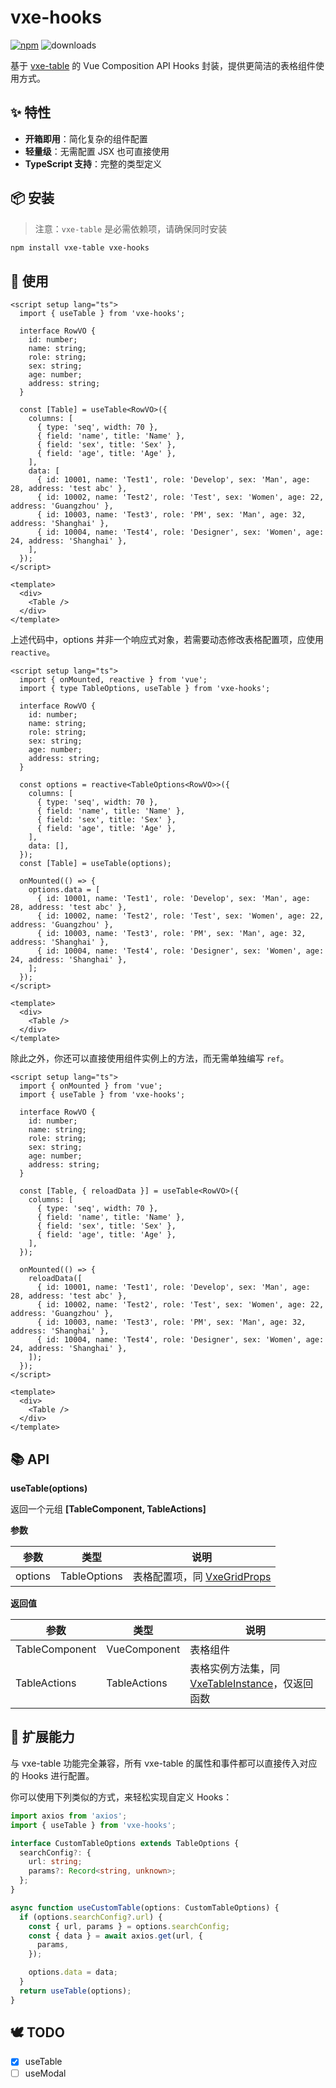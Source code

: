 # vxe-hooks

[![npm](https://img.shields.io/npm/v/vxe-hooks?style=flat-square&logo=npm&logoColor=CB3837&labelColor=FAFAFA)](https://www.npmjs.com/package/vxe-hooks)
![downloads](https://img.shields.io/npm/dt/vxe-hooks?style=flat-square&logo=tinder&logoColor=FF8C00&labelColor=FAFAFA)

基于 [vxe-table](https://github.com/x-extends/vxe-table) 的 Vue Composition API Hooks 封装，提供更简洁的表格组件使用方式。

## ✨ 特性

- **开箱即用**：简化复杂的组件配置
- **轻量级**：无需配置 JSX 也可直接使用
- **TypeScript 支持**：完整的类型定义

## 📦 安装

> 注意：`vxe-table` 是必需依赖项，请确保同时安装

```bash
npm install vxe-table vxe-hooks
```

## 🔨 使用

```vue
<script setup lang="ts">
  import { useTable } from 'vxe-hooks';

  interface RowVO {
    id: number;
    name: string;
    role: string;
    sex: string;
    age: number;
    address: string;
  }

  const [Table] = useTable<RowVO>({
    columns: [
      { type: 'seq', width: 70 },
      { field: 'name', title: 'Name' },
      { field: 'sex', title: 'Sex' },
      { field: 'age', title: 'Age' },
    ],
    data: [
      { id: 10001, name: 'Test1', role: 'Develop', sex: 'Man', age: 28, address: 'test abc' },
      { id: 10002, name: 'Test2', role: 'Test', sex: 'Women', age: 22, address: 'Guangzhou' },
      { id: 10003, name: 'Test3', role: 'PM', sex: 'Man', age: 32, address: 'Shanghai' },
      { id: 10004, name: 'Test4', role: 'Designer', sex: 'Women', age: 24, address: 'Shanghai' },
    ],
  });
</script>

<template>
  <div>
    <Table />
  </div>
</template>
```

上述代码中，options 并非一个响应式对象，若需要动态修改表格配置项，应使用 `reactive`。

```vue
<script setup lang="ts">
  import { onMounted, reactive } from 'vue';
  import { type TableOptions, useTable } from 'vxe-hooks';

  interface RowVO {
    id: number;
    name: string;
    role: string;
    sex: string;
    age: number;
    address: string;
  }

  const options = reactive<TableOptions<RowVO>>({
    columns: [
      { type: 'seq', width: 70 },
      { field: 'name', title: 'Name' },
      { field: 'sex', title: 'Sex' },
      { field: 'age', title: 'Age' },
    ],
    data: [],
  });
  const [Table] = useTable(options);

  onMounted(() => {
    options.data = [
      { id: 10001, name: 'Test1', role: 'Develop', sex: 'Man', age: 28, address: 'test abc' },
      { id: 10002, name: 'Test2', role: 'Test', sex: 'Women', age: 22, address: 'Guangzhou' },
      { id: 10003, name: 'Test3', role: 'PM', sex: 'Man', age: 32, address: 'Shanghai' },
      { id: 10004, name: 'Test4', role: 'Designer', sex: 'Women', age: 24, address: 'Shanghai' },
    ];
  });
</script>

<template>
  <div>
    <Table />
  </div>
</template>
```

除此之外，你还可以直接使用组件实例上的方法，而无需单独编写 `ref`。

```vue
<script setup lang="ts">
  import { onMounted } from 'vue';
  import { useTable } from 'vxe-hooks';

  interface RowVO {
    id: number;
    name: string;
    role: string;
    sex: string;
    age: number;
    address: string;
  }

  const [Table, { reloadData }] = useTable<RowVO>({
    columns: [
      { type: 'seq', width: 70 },
      { field: 'name', title: 'Name' },
      { field: 'sex', title: 'Sex' },
      { field: 'age', title: 'Age' },
    ],
  });

  onMounted(() => {
    reloadData([
      { id: 10001, name: 'Test1', role: 'Develop', sex: 'Man', age: 28, address: 'test abc' },
      { id: 10002, name: 'Test2', role: 'Test', sex: 'Women', age: 22, address: 'Guangzhou' },
      { id: 10003, name: 'Test3', role: 'PM', sex: 'Man', age: 32, address: 'Shanghai' },
      { id: 10004, name: 'Test4', role: 'Designer', sex: 'Women', age: 24, address: 'Shanghai' },
    ]);
  });
</script>

<template>
  <div>
    <Table />
  </div>
</template>
```

## 📚 API

**useTable(options)**

返回一个元组 **[TableComponent, TableActions]**

**参数**

| 参数    | 类型         | 说明                                                                   |
| ------- | ------------ | ---------------------------------------------------------------------- |
| options | TableOptions | 表格配置项，同 [VxeGridProps](https://vxetable.cn/#/table/api?q=props) |

**返回值**

| 参数           | 类型         | 说明                                                                                         |
| -------------- | ------------ | -------------------------------------------------------------------------------------------- |
| TableComponent | VueComponent | 表格组件                                                                                     |
| TableActions   | TableActions | 表格实例方法集，同 [VxeTableInstance](https://vxetable.cn/#/table/api?q=methods)，仅返回函数 |

## 🧩 扩展能力

与 vxe-table 功能完全兼容，所有 vxe-table 的属性和事件都可以直接传入对应的 Hooks 进行配置。

你可以使用下列类似的方式，来轻松实现自定义 Hooks：

```typescript
import axios from 'axios';
import { useTable } from 'vxe-hooks';

interface CustomTableOptions extends TableOptions {
  searchConfig?: {
    url: string;
    params?: Record<string, unknown>;
  };
}

async function useCustomTable(options: CustomTableOptions) {
  if (options.searchConfig?.url) {
    const { url, params } = options.searchConfig;
    const { data } = await axios.get(url, {
      params,
    });

    options.data = data;
  }
  return useTable(options);
}
```

## 🕊️ TODO

- [x] useTable
- [ ] useModal
